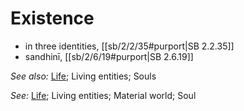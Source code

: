 # Existence

* in three identities, [[sb/2/2/35#purport|SB 2.2.35]]
* sandhinī, [[sb/2/6/19#purport|SB 2.6.19]]

*See also:* [Life](entries/life.md); Living entities; Souls

*See:* [Life](entries/life.md); Living entities; Material world; Soul
